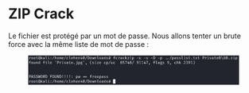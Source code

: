 # ZIP Crack

Le fichier est protégé par un mot de passe. Nous allons tenter un brute force avec la même liste de mot de passe :

<figure><img src="../.gitbook/assets/image (3) (1).png" alt=""><figcaption></figcaption></figure>
